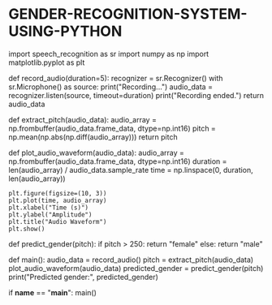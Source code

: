 # GENDER-RECOGNITION-SYSTEM-USING-PYTHON
import speech_recognition as sr
import numpy as np
import matplotlib.pyplot as plt

def record_audio(duration=5):
    recognizer = sr.Recognizer()
    with sr.Microphone() as source:
        print("Recording...")
        audio_data = recognizer.listen(source, timeout=duration)
        print("Recording ended.")
    return audio_data

def extract_pitch(audio_data):
    audio_array = np.frombuffer(audio_data.frame_data, dtype=np.int16)
    pitch = np.mean(np.abs(np.diff(audio_array)))
    return pitch

def plot_audio_waveform(audio_data):
    audio_array = np.frombuffer(audio_data.frame_data, dtype=np.int16)
    duration = len(audio_array) / audio_data.sample_rate
    time = np.linspace(0, duration, len(audio_array))
    
    plt.figure(figsize=(10, 3))
    plt.plot(time, audio_array)
    plt.xlabel("Time (s)")
    plt.ylabel("Amplitude")
    plt.title("Audio Waveform")
    plt.show()

def predict_gender(pitch):
    if pitch > 250:
        return "female"
    else:
        return "male"

def main():
    audio_data = record_audio()
    pitch = extract_pitch(audio_data)
    plot_audio_waveform(audio_data)
    predicted_gender = predict_gender(pitch)
    print("Predicted gender:", predicted_gender)

if __name__ == "__main__":
    main()
